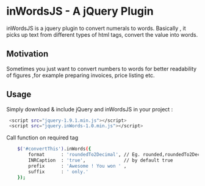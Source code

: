 inWordsJS - A jQuery Plugin
=====================================


inWordsJS is a jquery plugin to convert numerals to words. Basically , it picks up text from different types of html tags, convert the value into words.



Motivation
----------

Sometimes you just want to convert numbers to words for better readability of figures ,for example preparing invoices, price listing etc.



Usage
------------

Simply download & include jQuery and inWordsJS in your project :

```bash
 <script src="jquery-1.9.1.min.js"></script>
 <script src="jquery.inWords-1.0.min.js"></script>
```

Call function on required tag

```bash
    $('#convertThis').inWords({
        format		: 'roundedTo2Decimal', // Eg. rounded,roundedTo2Decimal
        INRCaption	: 'true',              // by default true
        prefix 	    : 'Awesome ! You won ' ,
        suffix      : ' only.'
    });
```
